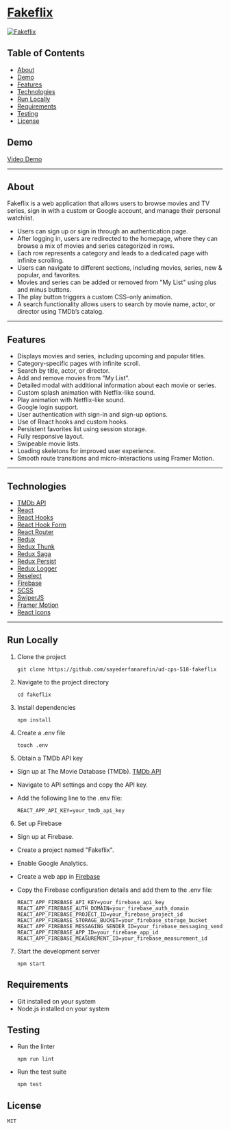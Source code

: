 # [Fakeflix](https://fakeflix.th3wall.codes)

[![Fakeflix](https://cdn.jsdelivr.net/gh/Th3Wall/assets-cdn/Fakeflix/Fakeflix_readme.png)](https://fakeflix.th3wall.codes)



## Table of Contents
- [About](#about)
- [Demo](#demo)
- [Features](#features)
- [Technologies](#technologies)
- [Run Locally](#run-locally)
- [Requirements](#requirements)
- [Testing](#testing)
- [License](#license)

## Demo
[Video Demo](https://user-images.githubusercontent.com/25078541/123811962-01474580-d8f4-11eb-83ba-66cded3f321f.mp4)

---

## About

Fakeflix is a web application that allows users to browse movies and TV series, sign in with a custom or Google account, and manage their personal watchlist.

- Users can sign up or sign in through an authentication page.
- After logging in, users are redirected to the homepage, where they can browse a mix of movies and series categorized in rows.
- Each row represents a category and leads to a dedicated page with infinite scrolling.
- Users can navigate to different sections, including movies, series, new & popular, and favorites.
- Movies and series can be added or removed from "My List" using plus and minus buttons.
- The play button triggers a custom CSS-only animation.
- A search functionality allows users to search by movie name, actor, or director using TMDb’s catalog.

---

## Features

- Displays movies and series, including upcoming and popular titles.
- Category-specific pages with infinite scroll.
- Search by title, actor, or director.
- Add and remove movies from "My List".
- Detailed modal with additional information about each movie or series.
- Custom splash animation with Netflix-like sound.
- Play animation with Netflix-like sound.
- Google login support.
- User authentication with sign-in and sign-up options.
- Use of React hooks and custom hooks.
- Persistent favorites list using session storage.
- Fully responsive layout.
- Swipeable movie lists.
- Loading skeletons for improved user experience.
- Smooth route transitions and micro-interactions using Framer Motion.

---

## Technologies

- [TMDb API](https://www.themoviedb.org/)
- [React](https://reactjs.org/)
- [React Hooks](https://reactjs.org/docs/hooks-intro.html)
- [React Hook Form](https://react-hook-form.com/)
- [React Router](https://reactrouter.com/web/guides/quick-start)
- [Redux](https://redux.js.org/)
- [Redux Thunk](https://github.com/reduxjs/redux-thunk)
- [Redux Saga](https://redux-saga.js.org/)
- [Redux Persist](https://github.com/rt2zz/redux-persist)
- [Redux Logger](https://github.com/LogRocket/redux-logger)
- [Reselect](https://github.com/reduxjs/reselect)
- [Firebase](https://firebase.google.com/)
- [SCSS](https://sass-lang.com/)
- [SwiperJS](https://swiperjs.com/react)
- [Framer Motion](https://www.framer.com/motion/)
- [React Icons](https://react-icons.github.io/react-icons/)

---


## Run Locally

1. Clone the project
   ```
   git clone https://github.com/sayederfanarefin/ud-cps-518-fakeflix
   ```

2. Navigate to the project directory

    ```
    cd fakeflix
    ```

3. Install dependencies

    ```
    npm install
    ```

4. Create a .env file

    ```
    touch .env
    ```

5. Obtain a TMDb API key

- Sign up at The Movie Database (TMDb). [TMDb API](https://www.themoviedb.org/) 
- Navigate to API settings and copy the API key.
- Add the following line to the .env file:

  ```
  REACT_APP_API_KEY=your_tmdb_api_key
  ```
6. Set up Firebase

- Sign up at Firebase.
- Create a project named "Fakeflix".
- Enable Google Analytics.
- Create a web app in [Firebase](https://firebase.google.com/)
- Copy the Firebase configuration details and add them to the .env file:

  ```
  REACT_APP_FIREBASE_API_KEY=your_firebase_api_key
  REACT_APP_FIREBASE_AUTH_DOMAIN=your_firebase_auth_domain
  REACT_APP_FIREBASE_PROJECT_ID=your_firebase_project_id
  REACT_APP_FIREBASE_STORAGE_BUCKET=your_firebase_storage_bucket
  REACT_APP_FIREBASE_MESSAGING_SENDER_ID=your_firebase_messaging_sender_id
  REACT_APP_FIREBASE_APP_ID=your_firebase_app_id
  REACT_APP_FIREBASE_MEASUREMENT_ID=your_firebase_measurement_id
  ```

7. Start the development server
    ```
    npm start
    ```


## Requirements
- Git installed on your system
- Node.js installed on your system

## Testing
- Run the linter
  ```
  npm run lint
  ```

- Run the test suite
  ```
  npm test
  ```

## License
    MIT